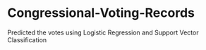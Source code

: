# Congressional-Voting-Records
Predicted the votes using Logistic Regression and Support Vector Classification
